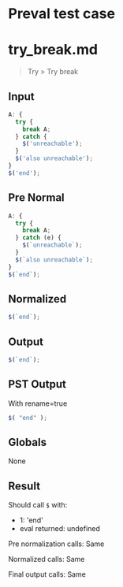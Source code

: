 # Preval test case

# try_break.md

> Try > Try break
>
>

## Input

`````js filename=intro
A: {
  try {
    break A;
  } catch {
    $('unreachable');
  }
  $('also unreachable');
}
$('end');
`````

## Pre Normal


`````js filename=intro
A: {
  try {
    break A;
  } catch (e) {
    $(`unreachable`);
  }
  $(`also unreachable`);
}
$(`end`);
`````

## Normalized


`````js filename=intro
$(`end`);
`````

## Output


`````js filename=intro
$(`end`);
`````

## PST Output

With rename=true

`````js filename=intro
$( "end" );
`````

## Globals

None

## Result

Should call `$` with:
 - 1: 'end'
 - eval returned: undefined

Pre normalization calls: Same

Normalized calls: Same

Final output calls: Same
